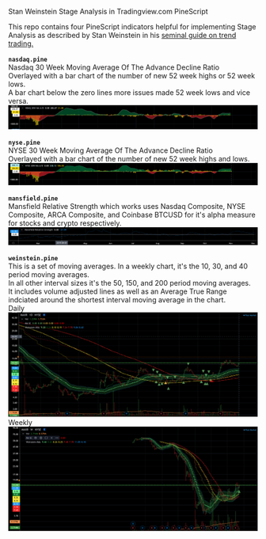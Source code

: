 Stan Weinstein Stage Analysis in Tradingview.com PineScript

This repo contains four PineScript indicators helpful for implementing Stage
Analysis as described by Stan Weinstein in his [seminal guide on trend
trading.](https://www.amazon.com/Stan-Weinsteins-Secrets-Profiting-Markets/dp/1556236832/)   

**`nasdaq.pine`**  
Nasdaq 30 Week Moving Average Of The Advance Decline Ratio  
Overlayed with a bar chart of the number of new 52 week highs or 52 week lows.  
A bar chart below the zero lines more issues made 52 week lows and vice versa.  
![](images/nasdaq.png)

**`nyse.pine`**  
NYSE 30 Week Moving Average Of The Advance Decline Ratio  
Overlayed with a bar chart of the number of new 52 week highs and lows.  
![](images/nyse.png)

**`mansfield.pine`**  
Mansfield Relative Strength which works uses Nasdaq Composite, NYSE Composite, ARCA Composite, and
Coinbase BTCUSD for it's alpha measure for stocks and crypto respectively. 
![](images/mansfield.png)

**`weinstein.pine`**  
This is a set of moving averages. In a weekly chart, it's the 10, 30, and 40 period moving averages.  
In all other interval sizes it's the 50, 150, and 200 period moving averages.  
It includes volume adjusted lines as well as an Average True Range indciated around the shortest interval moving average in the chart.  
Daily  
![](images/moving-average-daily.png)
Weekly  
![](images/moving-average-weekly.png)

